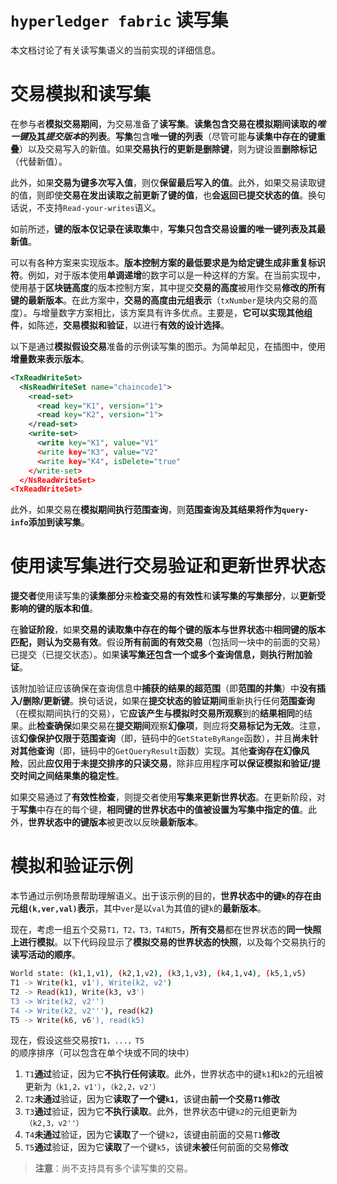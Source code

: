 # `hyperledger fabric` 读写集

本文档讨论了有关读写集语义的当前实现的详细信息。

# 交易模拟和读写集

在参与者**模拟交易期间**，为交易准备了**读写集**。**读集包含交易在模拟期间读取的*唯一键*及其*提交版本*的列表**。**写集**包含**唯一键的列表**（尽管可能**与读集中存在的键重叠**）以及交易写入的新值。如果**交易执行的更新是删除键**，则为键设置**删除标记**（代替新值）。

此外，如果**交易为键多次写入值**，则仅**保留最后写入的值**。此外，如果交易读取键的值，则即使**交易在发出读取之前更新了键的值**，也**会返回已提交状态的值**。换句话说，不支持`Read-your-writes`语义。

如前所述，**键的版本仅记录在读取集**中，**写集只包含交易设置的唯一键列表及其最新值**。

可以有各种方案来实现版本。**版本控制方案的最低要求是为给定键生成非重复标识符**。例如，对于版本使用**单调递增**的数字可以是一种这样的方案。在当前实现中，使用基于**区块链高度**的版本控制方案，其中提交**交易的高度**被用作交易**修改的所有键的最新版本**。在此方案中，**交易的高度由元组表示**（`txNumber`是块内交易的高度）。与增量数字方案相比，该方案具有许多优点。主要是，**它可以实现其他组件**，如陈述，**交易模拟和验证**，以进行**有效的设计选择**。

以下是通过**模拟假设交易**准备的示例读写集的图示。为简单起见，在插图中，使用**增量数来表示版本**。

```xml
<TxReadWriteSet>
  <NsReadWriteSet name="chaincode1">
    <read-set>
      <read key="K1", version="1">
      <read key="K2", version="1">
    </read-set>
    <write-set>
      <write key="K1", value="V1"
      <write key="K3", value="V2"
      <write key="K4", isDelete="true"
    </write-set>
  </NsReadWriteSet>
<TxReadWriteSet>
```

此外，如果交易在**模拟期间执行范围查询**，则**范围查询及其结果将作为`query-info`添加到读写集**。

# 使用读写集进行交易验证和更新世界状态

**提交者**使用读写集的**读集部分**来**检查交易的有效性**和**读写集的写集部分**，以**更新受影响的键的版本和值**。

在**验证阶段**，如果**交易的读取集中存在的每个键的版本与世界状态**中**相同键的版本匹配，则认为交易有效**。假设**所有前面的有效交易**（包括同一块中的前面的交易）已提交（已提交状态）。如果**读写集还包含一个或多个查询信息，则执行附加验证**。

该附加验证应该确保在查询信息中**捕获的结果的超范围**（即**范围的并集**）中**没有插入/删除/更新键**。换句话说，如果在**提交状态的验证期间**重新执行任何**范围查询**（在模拟期间执行的交易），它**应该产生与模拟时交易所观察**到的**结果相同**的结果。此**检查确保**如果交易在**提交期间**观察**幻像项**，则应将**交易标记为无效**。注意，该**幻像保护仅限于范围查询**（即，链码中的`GetStateByRange`函数），并且**尚未针对其他查询**（即，链码中的`GetQueryResult`函数）实现。其他**查询存在幻像风险**，因此**应仅用于未提交排序的只读交易**，除非应用程序**可以保证模拟和验证/提交时间之间结果集的稳定性**。

如果交易通过了**有效性检查**，则提交者使用**写集来更新世界状态**。在更新阶段，对于**写集**中存在的每个键，**相同键的世界状态中的值被设置为写集中指定的值**。此外，**世界状态中的键版本**被更改以反映**最新版本**。

# 模拟和验证示例

本节通过示例场景帮助理解语义。出于该示例的目的，**世界状态中的键`k`的存在由元组`(k,ver,val)`表示**，其中`ver`是以`val`为其值的键`k`的**最新版本**。

现在，考虑一组五个交易`T1，T2，T3，T4和T5`，**所有交易**都在世界状态的**同一快照上进行模拟**。以下代码段显示了**模拟交易的世界状态的快照**，以及每个交易执行的**读写活动的顺序**。

```sh
World state: (k1,1,v1), (k2,1,v2), (k3,1,v3), (k4,1,v4), (k5,1,v5)
T1 -> Write(k1, v1'), Write(k2, v2')
T2 -> Read(k1), Write(k3, v3')
T3 -> Write(k2, v2'')
T4 -> Write(k2, v2'''), read(k2)
T5 -> Write(k6, v6'), read(k5)
```

现在，假设这些交易按`T1，...，T5`的顺序排序（可以包含在单个块或不同的块中）

1. `T1`**通过**验证，因为它**不执行任何读取**。此外，世界状态中的键`k1`和`k2`的元组被更新为`（k1,2，v1'）`，`（k2,2，v2'）`
2. `T2`**未通过**验证，因为它**读取了一个键`k1`**，该键由**前一个交易`T1`修改**
3. `T3`**通过**验证，因为它**不执行读取**。此外，世界状态中键`k2`的元组更新为`（k2,3，v2''）`
4. `T4`**未通过**验证，因为它**读取**了一个键`k2`，该键由前面的交易`T1`**修改**
5. `T5`**通过**验证，因为它**读取**了一个键`k5`，该键**未被**任何前面的交易**修改**

> **注意**：尚不支持具有多个读写集的交易。

